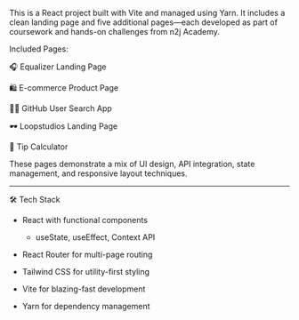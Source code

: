 This is a React project built with Vite and managed using Yarn. It includes a clean landing page and five additional pages—each developed as part of coursework and hands-on challenges from n2j Academy.

Included Pages:

🎧 Equalizer Landing Page

🛍️ E-commerce Product Page

🧑‍💻 GitHub User Search App

🕶️ Loopstudios Landing Page

💸 Tip Calculator

These pages demonstrate a mix of UI design, API integration, state management, and responsive layout techniques.

---

🛠️ Tech Stack

- React with functional components

  - useState, useEffect, Context API

- React Router for multi-page routing

- Tailwind CSS for utility-first styling

- Vite for blazing-fast development

- Yarn for dependency management
